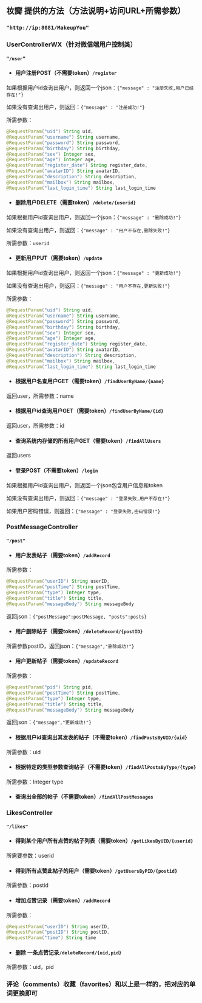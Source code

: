 ## 妆瓣 提供的方法（方法说明+访问URL+所需参数）

### `"http://ip:8081/MakeupYou"`

### UserControllerWX（针对微信端用户控制类）

#### `“/user”`

- #### 用户注册POST（不需要token）`/register`

如果根据用户id查询出用户，则返回一个json：`{"message" : "注册失败,用户已经存在!"}`

如果没有查询出用户，则返回：`{"message" : "注册成功!"}`

所需参数：

```java
@RequestParam("uid") String uid,
@RequestParam("username") String username,
@RequestParam("password") String password,
@RequestParam("birthday") String birthday,
@RequestParam("sex") Integer sex,
@RequestParam("age") Integer age,
@RequestParam("register_date") String register_date,
@RequestParam("avatarID") String avatarID,
@RequestParam("description") String description,
@RequestParam("mailbox") String mailbox,
@RequestParam("last_login_time") String last_login_time
```

- #### 删除用户DELETE（需要token）`/delete/{userid}`

如果根据用户id查询出用户，则返回一个json：`{"message" : "删除成功!"}`

如果没有查询出用户，则返回：`{"message" : "用户不存在,删除失败!"}`

所需参数：`userid`

- #### 更新用户PUT（需要token）`/update`

如果根据用户id查询出用户，则返回一个json：`{"message" : "更新成功!"}`

如果没有查询出用户，则返回：`{"message" : "用户不存在,更新失败!"}`

所需参数：

```java
@RequestParam("uid") String uid,
@RequestParam("username") String username,
@RequestParam("password") String password,
@RequestParam("birthday") String birthday,
@RequestParam("sex") Integer sex,
@RequestParam("age") Integer age,
@RequestParam("register_date") String register_date,
@RequestParam("avatarID") String avatarID,
@RequestParam("description") String description,
@RequestParam("mailbox") String mailbox,
@RequestParam("last_login_time") String last_login_time
```

- #### 根据用户名查用户GET（需要token）`/findUserByName/{name}`

返回user，所需参数：name

- #### 根据用户id查询用户GET（需要token）`/findUserByName/{id}`

返回user，所需参数：id

- #### 查询系统内存储的所有用户GET（需要token）`/findAllUsers`

返回users

- #### 登录POST（不需要token）`/login`

如果根据用户id查询出用户，则返回一个json包含用户信息和token

如果没有查询出用户，则返回：`{"message" : "登录失败,用户不存在!"}`

如果用户密码错误，则返回：`{"message" : "登录失败,密码错误!"}`

### PostMessageController

#### `"/post"`

- #### 用户发表帖子（需要token）`/addRecord`

所需参数：

```java
@RequestParam("userID") String userID,
@RequestParam("postTime") String postTime,
@RequestParam("type") Integer type,
@RequestParam("title") String title,
@RequestParam("messageBody") String messageBody
```

返回json：`{"postMessage":postMessage, "posts":posts}`

- #### 用户删除帖子（需要token）`/deleteRecord/{postID}`

所需参数postID，返回json：`{"message","删除成功!"}`

- #### 用户更新帖子（需要token）`/updateRecord`

所需参数：

```java
@RequestParam("pid") String pid,
@RequestParam("postTime") String postTime,
@RequestParam("type") Integer type,
@RequestParam("title") String title,
@RequestParam("messageBody") String messageBody
```

返回json：`{"message","更新成功!"}`

- #### 根据用户id查询出其发表的帖子（不需要token）`/findPostsByUID/{uid}`

所需参数：uid

- #### 根据特定的类型参数查询帖子（不需要token）`/findAllPostsByType/{type}`

所需参数：Integer type

- #### 查询出全部的帖子（不需要token）`/findAllPostMessages`

### LikesController

#### `"/likes"`

- #### 得到某个用户所有点赞的帖子列表（需要token）`/getLikesByUID/{userid}`

所需要参数：userid

- #### 得到所有点赞此帖子的用户（需要token）`/getUsersByPID/{postid}`

所需参数：postid

- #### 增加点赞记录（需要token）`/addRecord`

所需参数：

```java
@RequestParam("userID") String userID,
@RequestParam("postID") String postID,
@RequestParam("time") String time
```

- #### 删除 一条点赞记录`/deleteRecord/{uid,pid}`

所需参数：uid，pid

### 评论（comments）收藏（favorites）和以上是一样的，把对应的单词更换即可

